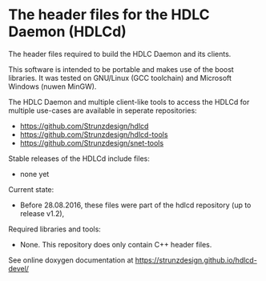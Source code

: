 # The header files for the HDLC Daemon (HDLCd)
The header files required to build the HDLC Daemon and its clients.

This software is intended to be portable and makes use of the boost libraries. It was tested on GNU/Linux (GCC toolchain)
and Microsoft Windows (nuwen MinGW).

The HDLC Daemon and multiple client-like tools to access the HDLCd for multiple use-cases are available in
seperate repositories:
- https://github.com/Strunzdesign/hdlcd
- https://github.com/Strunzdesign/hdlcd-tools
- https://github.com/Strunzdesign/snet-tools

Stable releases of the HDLCd include files:
- none yet

Current state:
- Before 28.08.2016, these files were part of the hdlcd repository (up to release v1.2),

Required libraries and tools:
- None. This repository does only contain C++ header files.

See online doxygen documentation at https://strunzdesign.github.io/hdlcd-devel/
